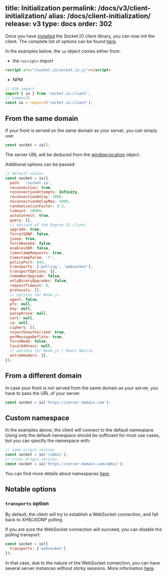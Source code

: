 title: Initialization
permalink: /docs/v3/client-initialization/
alias: /docs/client-initialization/
release: v3
type: docs
order: 302
---

Once you have [installed](/docs/client-installation/) the Socket.IO client library, you can now init the client. The complete list of options can be found [here](/docs/client-api/#new-Manager-url-options).

In the examples below, the `io` object comes either from:

- the `<script>` import

```html
<script src="/socket.io/socket.io.js"></script>
```

- NPM

```js
// ES6 import
import { io } from 'socket.io-client';
// CommonJS
const io = require('socket.io-client');
```

## From the same domain

If your front is served on the same domain as your server, you can simply use:

```js
const socket = io();
```

The server URL will be deduced from the [window.location](https://developer.mozilla.org/en-US/docs/Web/API/Window/location) object.

Additional options can be passed:

```js
// default values
const socket = io({
  path: '/socket.io',
  reconnection: true,
  reconnectionAttempts: Infinity,
  reconnectionDelay: 1000,
  reconnectionDelayMax: 5000,
  randomizationFactor: 0.5,
  timeout: 20000,
  autoConnect: true,
  query: {},
  // options of the Engine.IO client
  upgrade: true,
  forceJSONP: false,
  jsonp: true,
  forceBase64: false,
  enablesXDR: false,
  timestampRequests: true,
  timestampParam: 't',
  policyPort: 843,
  transports: ['polling', 'websocket'],
  transportOptions: {},
  rememberUpgrade: false,
  onlyBinaryUpgrades: false,
  requestTimeout: 0,
  protocols: [],
  // options for Node.js
  agent: false,
  pfx: null,
  key: null,
  passphrase: null,
  cert: null,
  ca: null,
  ciphers: [],
  rejectUnauthorized: true,
  perMessageDeflate: true,
  forceNode: false,
  localAddress: null,
  // options for Node.js / React Native
  extraHeaders: {},
});
```

## From a different domain

In case your front is not served from the same domain as your server, you have to pass the URL of your server.

```js
const socket = io('https://server-domain.com');
```

## Custom namespace

In the examples above, the client will connect to the default namespace. Using only the default namespace should be sufficient for most use cases, but you can specify the namespace with:

```js
// same origin version
const socket = io('/admin');
// cross origin version
const socket = io('https://server-domain.com/admin');
```

You can find more details about namespaces [here](/docs/namespaces/).

## Notable options

### `transports` option

By default, the client will try to establish a WebSocket connection, and fall back to XHR/JSONP polling.

If you are sure the WebSocket connection will succeed, you can disable the polling transport:

```js
const socket = io({
  transports: ['websocket']
});
```

In that case, due to the nature of the WebSocket connection, you can have several server instances without sticky sessions. More information [here](/docs/using-multiple-nodes/).
